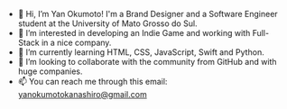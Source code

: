 - 👋 Hi, I’m Yan Okumoto! I'm a Brand Designer and a Software Engineer student at the University of Mato Grosso do Sul.
- 👀 I’m interested in developing an Indie Game and working with Full-Stack in a nice company.
- 🌱 I’m currently learning HTML, CSS, JavaScript, Swift and Python.
- 💞️ I’m looking to collaborate with the community from GitHub and with huge companies.
- 📫 You can reach me through this email: yanokumotokanashiro@gmail.com

<!---
yanokumoto/yanokumoto is a ✨ special ✨ repository because its `README.md` (this file) appears on your GitHub profile.
You can click the Preview link to take a look at your changes.
--->
